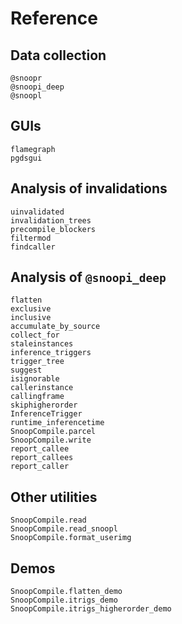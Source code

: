 # Reference

## Data collection

```@docs
@snoopr
@snoopi_deep
@snoopl
```

## GUIs

```@docs
flamegraph
pgdsgui
```

## Analysis of invalidations

```@docs
uinvalidated
invalidation_trees
precompile_blockers
filtermod
findcaller
```

## Analysis of `@snoopi_deep`

```@docs
flatten
exclusive
inclusive
accumulate_by_source
collect_for
staleinstances
inference_triggers
trigger_tree
suggest
isignorable
callerinstance
callingframe
skiphigherorder
InferenceTrigger
runtime_inferencetime
SnoopCompile.parcel
SnoopCompile.write
report_callee
report_callees
report_caller
```

## Other utilities

```@docs
SnoopCompile.read
SnoopCompile.read_snoopl
SnoopCompile.format_userimg
```

## Demos

```@docs
SnoopCompile.flatten_demo
SnoopCompile.itrigs_demo
SnoopCompile.itrigs_higherorder_demo
```
